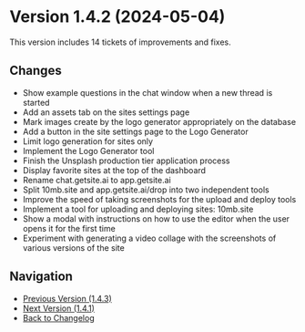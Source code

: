 # Version 1.4.2 (2024-05-04)

This version includes 14 tickets of improvements and fixes.

## Changes

- Show example questions in the chat window when a new thread is started
- Add an assets tab on the sites settings page
- Mark images create by the logo generator appropriately on the database
- Add a button in the site settings page to the Logo Generator
- Limit logo generation for sites only
- Implement the Logo Generator tool
- Finish the Unsplash production tier application process
- Display favorite sites at the top of the dashboard
- Rename chat.getsite.ai to app.getsite.ai
- Split 10mb.site and app.getsite.ai/drop into two independent tools
- Improve the speed of taking screenshots for the upload and deploy tools
- Implement a tool for uploading and deploying sites: 10mb.site
- Show a modal with instructions on how to use the editor when the user opens it for the first time
- Experiment with generating a video collage with the screenshots of various versions of the site

## Navigation

- [Previous Version (1.4.3)](1.4.3)
- [Next Version (1.4.1)](1.4.1)
- [Back to Changelog](../changelog)
